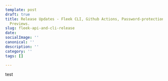 ```yaml
---
template: post
draft: true
title: Release Updates - Fleek CLI, Github Actions, Password-protection, and Site
  Previews.
slug: fleek-api-and-cli-release
date: 
socialImage: ''
canonical: ''
description: ''
category: ''
tags: []

---
```

test